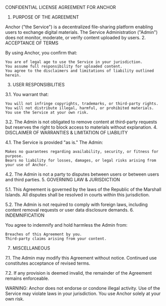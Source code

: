 CONFIDENTIAL LICENSE AGREEMENT FOR ANCHOR
1. PURPOSE OF THE AGREEMENT

Anchor ("the Service") is a decentralized file-sharing platform enabling users to exchange digital materials. The Service Administration ("Admin") does not monitor, moderate, or verify content uploaded by users.
2. ACCEPTANCE OF TERMS

By using Anchor, you confirm that:

    You are of legal age to use the Service in your jurisdiction.
    You assume full responsibility for uploaded content.
    You agree to the disclaimers and limitations of liability outlined herein.

3. USER RESPONSIBILITIES

3.1. You warrant that:

    You will not infringe copyrights, trademarks, or third-party rights.
    You will not distribute illegal, harmful, or prohibited materials.
    You use the Service at your own risk.

3.2. The Admin is not obligated to remove content at third-party requests but reserves the right to block access to materials without explanation.
4. DISCLAIMER OF WARRANTIES & LIMITATION OF LIABILITY

4.1. The Service is provided "as is." The Admin:

    Makes no guarantees regarding availability, security, or fitness for purpose.
    Bears no liability for losses, damages, or legal risks arising from your use of Anchor.

4.2. The Admin is not a party to disputes between users or between users and third parties.
5. GOVERNING LAW & JURISDICTION

5.1. This Agreement is governed by the laws of the Republic of the Marshall Islands. All disputes shall be resolved in courts within this jurisdiction.

5.2. The Admin is not required to comply with foreign laws, including content removal requests or user data disclosure demands.
6. INDEMNIFICATION

You agree to indemnify and hold harmless the Admin from:

    Breaches of this Agreement by you.
    Third-party claims arising from your content.

7. MISCELLANEOUS

7.1. The Admin may modify this Agreement without notice. Continued use constitutes acceptance of revised terms.

7.2. If any provision is deemed invalid, the remainder of the Agreement remains enforceable.

WARNING: Anchor does not endorse or condone illegal activity. Use of the Service may violate laws in your jurisdiction. You use Anchor solely at your own risk.
